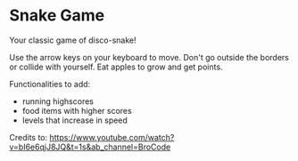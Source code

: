 # Snake Game

Your classic game of disco-snake!

Use the arrow keys on your keyboard to move. Don't go outside the borders or collide with yourself. Eat apples to grow and get points.

Functionalities to add:
 - running highscores
 - food items with higher scores
 - levels that increase in speed


Credits to: https://www.youtube.com/watch?v=bI6e6qjJ8JQ&t=1s&ab_channel=BroCode
